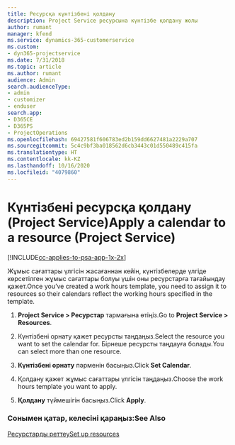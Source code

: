 ```yaml
---
title: Ресурсқа күнтізбені қолдану
description: Project Service ресурсына күнтізбе қолдану жолы
author: rumant
manager: kfend
ms.service: dynamics-365-customerservice
ms.custom:
- dyn365-projectservice
ms.date: 7/31/2018
ms.topic: article
ms.author: rumant
audience: Admin
search.audienceType:
- admin
- customizer
- enduser
search.app:
- D365CE
- D365PS
- ProjectOperations
ms.openlocfilehash: 69427581f606783ed2b159dd6627481a2229a707
ms.sourcegitcommit: 5c4c9bf3ba018562d6cb3443c01d550489c415fa
ms.translationtype: HT
ms.contentlocale: kk-KZ
ms.lasthandoff: 10/16/2020
ms.locfileid: "4079860"
---
```

# <a name="apply-a-calendar-to-a-resource-project-service"></a><span data-ttu-id="84387-103">Күнтізбені ресурсқа қолдану (Project Service)</span><span class="sxs-lookup"><span data-stu-id="84387-103">Apply a calendar to a resource (Project Service)</span></span>

[!INCLUDE[cc-applies-to-psa-app-1x-2x](../includes/cc-applies-to-psa-app-1x-2x.md)]

<span data-ttu-id="84387-104">Жұмыс сағаттары үлгісін жасағаннан кейін, күнтізбелерде үлгіде көрсетілген жұмыс сағаттары болуы үшін оны ресурстарға тағайындау қажет.</span><span class="sxs-lookup"><span data-stu-id="84387-104">Once you’ve created a work hours template, you need to assign it to resources so their calendars reflect the working hours specified in the template.</span></span>  
  
1.  <span data-ttu-id="84387-105">**Project Service > Ресурстар** тармағына өтіңіз.</span><span class="sxs-lookup"><span data-stu-id="84387-105">Go to **Project Service > Resources**.</span></span>  
  
2.  <span data-ttu-id="84387-106">Күнтізбені орнату қажет ресурсты таңдаңыз.</span><span class="sxs-lookup"><span data-stu-id="84387-106">Select the resource you want to set the calendar for.</span></span> <span data-ttu-id="84387-107">Бірнеше ресурсты таңдауға болады.</span><span class="sxs-lookup"><span data-stu-id="84387-107">You can select more than one resource.</span></span>  
  
3.  <span data-ttu-id="84387-108">**Күнтізбені орнату** пәрменін басыңыз.</span><span class="sxs-lookup"><span data-stu-id="84387-108">Click **Set Calendar**.</span></span>  
  
4.  <span data-ttu-id="84387-109">Қолдану қажет жұмыс сағаттары үлгісін таңдаңыз.</span><span class="sxs-lookup"><span data-stu-id="84387-109">Choose the work hours template you want to apply.</span></span>  
  
5.  <span data-ttu-id="84387-110">**Қолдану** түймешігін басыңыз.</span><span class="sxs-lookup"><span data-stu-id="84387-110">Click **Apply**.</span></span>  
  
### <a name="see-also"></a><span data-ttu-id="84387-111">Сонымен қатар, келесіні қараңыз:</span><span class="sxs-lookup"><span data-stu-id="84387-111">See Also</span></span>  
 [<span data-ttu-id="84387-112">Ресурстарды реттеу</span><span class="sxs-lookup"><span data-stu-id="84387-112">Set up resources</span></span>](../psa/set-up-resources.md)
